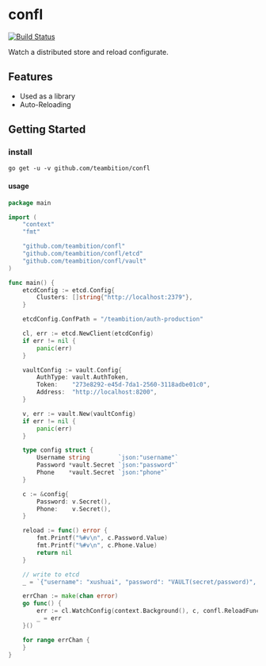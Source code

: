 # confl

[![Build Status](https://travis-ci.org/teambition/confl.svg?branch=master)](https://travis-ci.org/teambition/confl)

Watch a distributed store and reload configurate.


## Features

* Used as a library
* Auto-Reloading

## Getting Started

### install

```shell
go get -u -v github.com/teambition/confl
```

#### usage

```go
package main

import (
	"context"
	"fmt"

	"github.com/teambition/confl"
	"github.com/teambition/confl/etcd"
	"github.com/teambition/confl/vault"
)

func main() {
	etcdConfig := etcd.Config{
		Clusters: []string{"http://localhost:2379"},
	}

	etcdConfig.ConfPath = "/teambition/auth-production"

	cl, err := etcd.NewClient(etcdConfig)
	if err != nil {
		panic(err)
	}

	vaultConfig := vault.Config{
		AuthType: vault.AuthToken,
		Token:    "273e8292-e45d-7da1-2560-3118adbe01c0",
		Address:  "http://localhost:8200",
	}

	v, err := vault.New(vaultConfig)
	if err != nil {
		panic(err)
	}

	type config struct {
		Username string        `json:"username"`
		Password *vault.Secret `json:"password"`
		Phone    *vault.Secret `json:"phone"`
	}

	c := &config{
		Password: v.Secret(),
		Phone:    v.Secret(),
	}

	reload := func() error {
		fmt.Printf("%#v\n", c.Password.Value)
		fmt.Printf("%#v\n", c.Phone.Value)
		return nil
	}

	// write to etcd
	_ = `{"username": "xushuai", "password": "VAULT(secret/password)", "phone": "VAULT(secret/phone)"}`

	errChan := make(chan error)
	go func() {
		err := cl.WatchConfig(context.Background(), c, confl.ReloadFunc(reload), errChan)
		_ = err
	}()

	for range errChan {
	}
}
```

